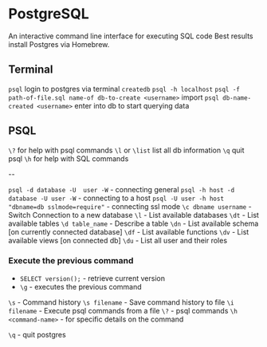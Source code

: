 # PostgreSQL
An interactive command line interface for executing SQL code
Best results install Postgres via Homebrew.

## Terminal
`psql` login to postgres via terminal
`createdb` 
`psql -h localhost` 
`psql -f path-of-file.sql name-of db-to-create <username>` import
`psql db-name-created <username>` enter into db to start querying data

## PSQL
`\?` for help with psql commands
`\l` or `\list` list all db information
`\q` quit psql
`\h` for help with SQL commands

--

`psql -d database -U  user -W` - connecting general
`psql -h host -d database -U user -W` - connecting to a host
`psql -U user -h host "dbname=db sslmode=require"` - connecting ssl mode
`\c dbname username` -  Switch Connection to a new database
`\l` - List available databases
`\dt` - List available tables
`\d table_name` - Describe a table
`\dn` - List available schema [on currently connected database]
`\df` - List available functions 
`\dv` - List available views [on connected db]
`\du` - List all user and their roles

### Execute the previous command
   - `SELECT version();` - retrieve current version
   - `\g` - executes the previous command

`\s` - Command history
`\s filename` - Save command history to file
`\i filename` - Execute psql commands from a file
`\?` - psql commands
`\h <command-name>` - for specific details on the command

`\q` - quit postgres

